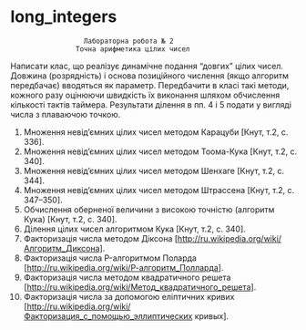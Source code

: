 # long_integers
                      Лабораторна робота № 2
                    Точна арифметика цілих чисел
Написати клас, що реалізує динамічне подання “довгих” цілих чисел. Довжина
(розрядність) і основа позиційного числення (якщо алгоритм передбачає) вводяться як
параметр. Передбачити в класі такі методи, кожного разу оцінюючи швидкість їх
виконання шляхом обчислення кількості тактів таймера. Результати ділення в пп. 4 і 5
подати у вигляді числа з плаваючою точкою.
1. Множення невід’ємних цілих чисел методом Карацуби [Кнут, т.2, с. 336].
2. Множення невід’ємних цілих чисел методом Тоома-Кука [Кнут, т.2, с. 340].
3. Множення невід’ємних цілих чисел методом Шенхаге [Кнут, т.2, с. 344].
4. Множення невід’ємних цілих чисел методом Штрассена [Кнут, т.2, с. 347–350].
5. Обчислення оберненої величини з високою точністю (алгоритм Кука) [Кнут, т.2,
с. 340].
6. Ділення цілих чисел алгоритмом Кука [Кнут, т.2, с. 340].
7. Факторизація числа методом Діксона
[http://ru.wikipedia.org/wiki/Алгоритм_Диксона].
8. Факторизація числа P-алгоритмом Поларда
 [http://ru.wikipedia.org/wiki/Р-алгоритм_Полларда].
9. Факторизація числа методом квадратичного решета
[http://ru.wikipedia.org/wiki/Метод_квадратичного_решета].
10. Факторизація числа за допомогою еліптичних кривих
[http://ru.wikipedia.org/wiki/Факторизация_с_помощью_эллиптических кривых]. 
